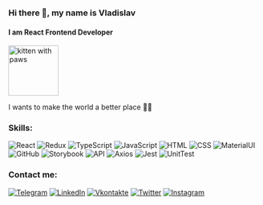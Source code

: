 ### Hi there 👋, my name is Vladislav

#### I am React Frontend Developer

 <p align="left"><img src="https://samurai.it-incubator.by/static/media/cat-avatar.d04271ed.gif" width="100" height="100" alt="kitten with paws"/></p>
<p>I wants to make the world a better place ✌🏻</p>

### Skills:

<div align="left">
<img alt="React" src="https://img.shields.io/badge/-react-282C34?style=for-the-badge&amp;logo=react"/>
<img alt="Redux" src="https://img.shields.io/badge/-redux-282C34?style=for-the-badge&amp;logo=redux&amp;logoColor=6F3FB3"/>
<img alt="TypeScript" src="https://img.shields.io/badge/-typescript-282C34?style=for-the-badge&amp;logo=typescript"/>
<img alt="JavaScript" src="https://img.shields.io/badge/-javascript-282C34?style=for-the-badge&amp;logo=javascript"/>
<img alt="HTML" src="https://img.shields.io/badge/-html5-282C34?style=for-the-badge&amp;logo=html5"/>
<img alt="CSS" src="https://img.shields.io/badge/-css3-282C34?style=for-the-badge&amp;logo=css3&amp;logoColor=3296D0"/>
<img alt="MaterialUI" src="https://img.shields.io/badge/-material_ui-282C34?style=for-the-badge&amp;logo"/>
<img alt="GitHub" src="https://img.shields.io/badge/-github-282C34?style=for-the-badge&amp;logo=github"/>
<img alt="Storybook" src="https://img.shields.io/badge/-Storybook-282C34?style=for-the-badge&amp;logo=Storybook"/>
<img alt="API" src="https://img.shields.io/badge/-rest_api-282C34?style=for-the-badge&amp;logo"/>
<img alt="Axios" src="https://img.shields.io/badge/-axios-282C34?style=for-the-badge&amp;logo"/>
<img alt="Jest" src="https://img.shields.io/badge/-jest-282C34?style=for-the-badge&amp;logo=jest"/>
<img alt="UnitTest" src="https://img.shields.io/badge/-unit_tests-282C34?style=for-the-badge&amp;logo"/>
</div>

### Contact me:

[![Telegram](https://img.shields.io/badge/-telegram-00A8E6?style=for-the-badge&logo=telegram)](https://t.me/izhelich)
[![LinkedIn](https://img.shields.io/badge/-linkedin-0273B2?style=for-the-badge&logo=linkedin)](https://www.linkedin.com/in/vladislav-izhelya/)
[![Vkontakte](https://img.shields.io/badge/-vkontakte-0076FE?style=for-the-badge&logo=vk)](https://vk.com/manchikooo)
[![Twitter](https://img.shields.io/badge/-twitter-00A4F9?style=for-the-badge&logo=twitter&logoColor=F5F5F5)](https://twitter.com/_Manchiko)
[![Instagram](https://img.shields.io/badge/-instagram-282C34?style=for-the-badge&logo=instagram&logoColor=B03B96)](https://www.instagram.com/manchikooo/)



